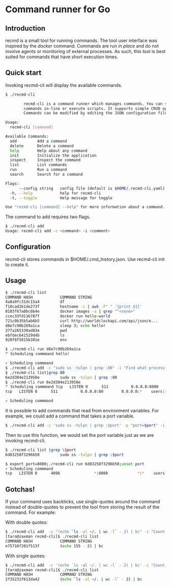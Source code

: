 # Command runner for Go

## Introduction

recmd is a small tool for running commands. The tool user interface was inspired by the *docker* command. Commands are run *in place* and do not involve agents or monitoring of external processes. As such, this tool is best suited for commands that have short execution times.

## Quick start

Invoking recmd-cli will display the available commands.

```bash
$ ./recmd-cli 

        recmd-cli is a command runner which manages commands. You can store
        commands in-line or execute scripts. It supports simple CRUD operations. 
        Commands can be modified by editing the JSON configuration file.

Usage:
  recmd-cli [command]

Available Commands:
  add         Add a command
  delete      Delete a command
  help        Help about any command
  init        Initialize the application
  inspect     Inspect the command
  list        List commands
  run         Run a command
  search      Search for a command

Flags:
      --config string   config file (default is $HOME/.recmd-cli.yaml)
  -h, --help            help for recmd-cli
  -t, --toggle          Help message for toggle

Use "recmd-cli [command] --help" for more information about a command.
```

The command to add requires two flags.

```bash
$ ./recmd-cli add
Usage: recmd-cli add -c <command> -i <comment>
```

## Configuration

recmd-cli stores commands in $HOME/.cmd_history.json. Use recmd-cli init to create it.

## Usage 

```bash
$ ./recmd-cli list
COMMAND HASH            COMMAND STRING                                  COMMENT                                                 DURATION
4a8a9fc31dc15a4         df                                              Show disk usage                                         0 second(s)
f10cad261de273f         hostname -i | awk -F" " '{print $1}'            Show IP address                                         0 second(s)
0103f67a0bc0b4e         docker images -a | grep "^<none>"               List all images with no tag                             0 second(s)
ccec33fd116787f         docker run hello-world                          Hello world from docker                                 1 second(s)
721c0b35b5ab6b5         curl http://worldclockapi.com/api/json/e...     REST Services that will return current date/time i...   0 second(s)
d8e7c90b269a1ca         sleep 3; echo hello!                            Sleep...                                                3 second(s)
37fa265330ad83e         pwd                                             List current directory                                  0 second(s)
ebfdec641529d4b         ls                                              List files                                              0 second(s)
920f8f5815b381e         env                                             env                                                     0 second(s) 

$ ./recmd-cli run d8e7c90b269a1ca
⠋ Scheduling commmand hello!

✓ Scheduling commmand 
$ ./recmd-cli add -c "sudo ss -tulpn | grep :80" -i "Find what process is listening to port 80"
$ ./recmd-cli list|grep 80
6e2d304e213958e         sudo ss -tulpn | grep :80                       Find what process is listening to port 80               -
$ ./recmd-cli run 6e2d304e213958e
⠋ Scheduling commmand tcp   LISTEN 0      511          0.0.0.0:8000      0.0.0.0:*    users:(("nginx",pid=543724,fd=5),("nginx",pid=543723,fd=5))
tcp   LISTEN 0      511          0.0.0.0:80        0.0.0.0:*    users:(("nginx",pid=543724,fd=4),("nginx",pid=543723,fd=4))

✓ Scheduling commmand 
```

It is possible to add commands that read from environment variables. For example, we could add a command that takes a port variable.

```bash
$ ./recmd-cli add -c 'sudo ss -tulpn | grep :$port' -p "port=$port" -i "Find what process is listenning to port"
```

Then to use this function, we would set the port variable just as we are invoking recmd-cli.

```bash
$ ./recmd-cli list |grep \$port
6d83258f3296b50         sudo ss -tulpn | grep :$port                    Find what process is listenning to port                 0 second(s)

$ export port=8080;./recmd-cli run 6d83258f3296b50;unset port
✓ Scheduling commmand 
tcp   LISTEN 0      4096               *:8080             *:*    users:(("hello",pid=160507,fd=3))  
```

## Gotchas!

If your command uses backticks, use single-quotes around the command instead of double-quotes to prevent the tool from storing the result of the command. For example:

With double quotes:

```bash
$ ./recmd-cli add  -c "(echo `ls -al ~/. | wc -l` - 2) | bc" -i "Count of dot files in home directory"
[taro@zaxman recmd-cli]$ ./recmd-cli list
COMMAND HASH            COMMAND STRING                                  COMMENT                                                 DURATION
e75710f201f513f         (echo 155 - 2) | bc                             Count of dot files in home directory                    -
```

With single quotes:

```bash
$ ./recmd-cli add  -c '(echo `ls -al ~/. | wc -l` - 2) | bc' -i "Count of dot files in home directory"
[taro@zaxman recmd-cli]$ ./recmd-cli list
COMMAND HASH            COMMAND STRING                                  COMMENT                                                 DURATION
2f35231f613da42         (echo `ls -al ~/. | wc -l` - 2) | bc            Count of dot files in home directory                    -
```
